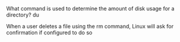 
What command is used to determine the amount of disk usage for a directory?
du

 When a user deletes a file using the rm command, Linux will ask for confirmation if configured to do so
